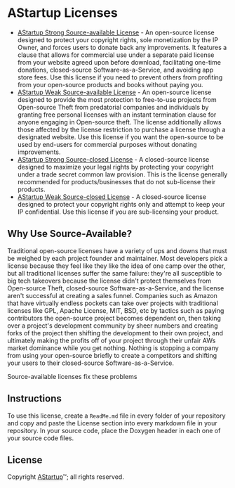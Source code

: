 # AStartup Licenses

* [AStartup Strong Source-available License](./LicenseSourceAvailableStrong.md) - An open-source license designed to protect your copyright rights, sole monetization by the IP Owner, and forces users to donate back any improvements. It features a clause that allows for commercial use under a separate paid license from your website agreed upon before download, facilitating one-time donations, closed-source Software-as-a-Service, and avoiding app store fees. Use this license if you need to prevent others from profiting from your open-source products and books without paying you.
* [AStartup Weak Source-available License](./LicenseSourceAvailableWeak.md) - An open-source license designed to provide the most protection to free-to-use projects from Open-source Theft from predatorial companies and individuals by granting free personal licenses with an instant termination clause for anyone engaging in Open-source theft. The license additionally allows those affected by the license restriction to purchase a license through a designated website. Use this license if you want the open-source to be used by end-users for commercial purposes without donating improvements.
* [AStartup Strong Source-closed License](./LicenseSourceClosedStrong.md) - A closed-source license designed to maximize your legal rights by protecting your copyright under a trade secret common law provision. This is the license generally recommended for products/businesses that do not sub-license their products.
* [AStartup Weak Source-closed License](./LicenseSourceClosedWeak.md) - A closed-source license designed to protect your copyright rights only and attempt to keep your IP confidential. Use this license if you are sub-licensing your product.

## Why Use Source-Available?

Traditional open-source licenses have a variety of ups and downs that must be weighed by each project founder and maintainer. Most developers pick a license because they feel like they like the idea of one camp over the other, but all traditional licenses suffer the same failure: they're all susceptible to big tech takeovers because the license didn't protect themselves from Open-source Theft, closed-source Software-as-a-Service, and the license aren't successful at creating a sales funnel. Companies such as Amazon that have virtually endless pockets can take over projects with traditional licenses like GPL, Apache License, MIT, BSD, etc by tactics such as paying contributors the open-source project becomes dependent on, then taking over a project's development community by sheer numbers and creating forks of the project then shifting the development to their own project, and ultimately making the profits off of your project through their unfair AWs market dominance while you get nothing. Nothing is stopping a company from using your open-source briefly to create a competitors and shifting your users to their closed-source Software-as-a-Service.

Source-available licenses fix these problems

## Instructions

To use this license, create a `ReadMe.md` file in every folder of your repository and copy and paste the License section into every markdown file in your repository. In your source code, place the Doxygen header in each one of your source code files.

## License

Copyright [AStartup](https://astartup.net)™; all rights reserved.
